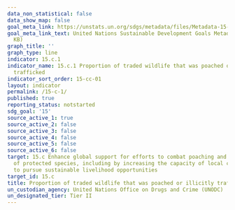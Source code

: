 ```yaml
---
data_non_statistical: false
data_show_map: false
goal_meta_link: https://unstats.un.org/sdgs/metadata/files/Metadata-15-0C-01.pdf
goal_meta_link_text: United Nations Sustainable Development Goals Metadata (PDF 211
  KB)
graph_title: ''
graph_type: line
indicator: 15.c.1
indicator_name: 15.c.1 Proportion of traded wildlife that was poached or illicitly
  trafficked
indicator_sort_order: 15-cc-01
layout: indicator
permalink: /15-c-1/
published: true
reporting_status: notstarted
sdg_goal: '15'
source_active_1: true
source_active_2: false
source_active_3: false
source_active_4: false
source_active_5: false
source_active_6: false
target: 15.c Enhance global support for efforts to combat poaching and trafficking
  of protected species, including by increasing the capacity of local communities
  to pursue sustainable livelihood opportunities
target_id: 15.c
title: Proportion of traded wildlife that was poached or illicitly trafficked
un_custodian_agency: United Nations Office on Drugs and Crime (UNODC)
un_designated_tier: Tier II
---
```

